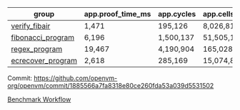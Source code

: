 | group | app.proof_time_ms | app.cycles | app.cells_used | leaf.proof_time_ms | leaf.cycles | leaf.cells_used |
| -- | -- | -- | -- | -- | -- | -- |
| [verify_fibair](https://github.com/openvm-org/openvm/blob/benchmark-results/benchmarks/verify_fibair-1885566a7fa8318e80ce260fda53a039d5531502.md) | 1,471 |  195,126 |  8,026,812 |- | - | - |
| [fibonacci_program](https://github.com/openvm-org/openvm/blob/benchmark-results/benchmarks/fibonacci-1885566a7fa8318e80ce260fda53a039d5531502.md) | 6,196 |  1,500,137 |  51,505,102 | 15,602 |  3,173,407 |  128,880,747 |
| [regex_program](https://github.com/openvm-org/openvm/blob/benchmark-results/benchmarks/regex-1885566a7fa8318e80ce260fda53a039d5531502.md) | 19,467 |  4,190,904 |  165,028,173 | 31,013 |  6,522,241 |  291,293,089 |
| [ecrecover_program](https://github.com/openvm-org/openvm/blob/benchmark-results/benchmarks/ecrecover-1885566a7fa8318e80ce260fda53a039d5531502.md) | 2,618 |  285,169 |  15,074,875 | 41,680 |  9,646,120 |  439,933,251 |


Commit: https://github.com/openvm-org/openvm/commit/1885566a7fa8318e80ce260fda53a039d5531502

[Benchmark Workflow](https://github.com/openvm-org/openvm/actions/runs/12655734917)
